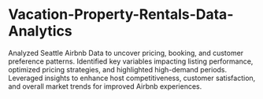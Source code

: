 # Vacation-Property-Rentals-Data-Analytics
Analyzed Seattle Airbnb Data to uncover pricing, booking, and customer preference patterns. Identified key variables impacting listing performance, optimized pricing strategies, and highlighted high-demand periods. Leveraged insights to enhance host competitiveness, customer satisfaction, and overall market trends for improved Airbnb experiences.
